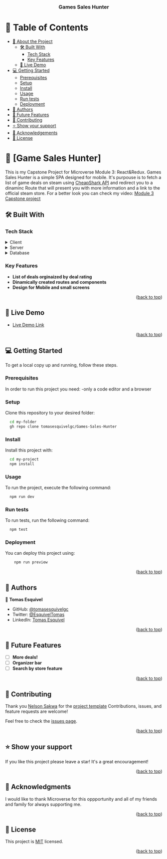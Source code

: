 <a name="readme-top"></a>

<div align="center">

  <h3><b>Games Sales Hunter</b></h3>

</div>

<!-- TABLE OF CONTENTS -->

# 📗 Table of Contents

- [📖 About the Project](#about-project)
  - [🛠 Built With](#built-with)
    - [Tech Stack](#tech-stack)
    - [Key Features](#key-features)
  - [🚀 Live Demo](#live-demo)
- [💻 Getting Started](#getting-started)
  - [Prerequisites](#prerequisites)
  - [Setup](#setup)
  - [Install](#install)
  - [Usage](#usage)
  - [Run tests](#run-tests)
  - [Deployment](#deployment)
- [👥 Authors](#authors)
- [🔭 Future Features](#future-features)
- [🤝 Contributing](#contributing)
- [⭐️ Show your support](#support)
- [🙏 Acknowledgements](#acknowledgements)
- [📝 License](#license)

<!-- PROJECT DESCRIPTION -->

# 📖 [Game Sales Hunter] <a name="about-project"></a>

This is my Capstone Project for Microverse Module 3: React&Redux. Games Sales Hunter is a simple SPA designed for mobile. It's purpouse is to fetch a list of game deals on steam using [CheapShark API](https://apidocs.cheapshark.com) and redirect you to a dinaminc Route that will present you with more information and a link to the official steam store. For a better look you can check my video: [Module 3 Capstone project](https://www.loom.com/share/2f6b087c15ee42dfa27fe7280382cfd0?sid=7a08f0b9-0881-4659-ac55-1ce859be418a)

## 🛠 Built With <a name="built-with"></a>

### Tech Stack <a name="tech-stack"></a>

<details>
  <summary>Client</summary>
  <ul>
    <li><a href="https://reactjs.org/">React.js</a></li>
    <li><a href="https://vitejs.dev">Vite</a></li>
  </ul>
</details>

<details>
  <summary>Server</summary>
  <ul>
    <li><a href="https://www.netlify.com">Netlify</a></li>
  </ul>
</details>

<details>
<summary>Database</summary>
  <ul>
    <li><a href="https://apidocs.cheapshark.com">CheapShark</a></li>
    <li><a href="https://redux.js.org">Redux.js</a></li>
  </ul>
</details>

<!-- Features -->

### Key Features <a name="key-features"></a>

- **List of deals orginaized by deal rating**
- **Dinamically created routes and components**
- **Design for Mobile and small screens**

<p align="right">(<a href="#readme-top">back to top</a>)</p>

<!-- LIVE DEMO -->

## 🚀 Live Demo <a name="live-demo"></a>

- [Live Demo Link](https://monumental-raindrop-ef8680.netlify.app)

<p align="right">(<a href="#readme-top">back to top</a>)</p>

<!-- GETTING STARTED -->

## 💻 Getting Started <a name="getting-started"></a>

To get a local copy up and running, follow these steps.

### Prerequisites

In order to run this project you need:
  -only a code editor and a browser

### Setup

Clone this repository to your desired folder:


```sh
  cd my-folder
  gh repo clone tomasesquivelgc/Games-Sales-Hunter
```

### Install

Install this project with:


```sh
  cd my-project
  npm install
```


### Usage

To run the project, execute the following command:



```sh
  npm run dev
```


### Run tests

To run tests, run the following command:


```sh
  npm test
```


### Deployment

You can deploy this project using:


```sh
    npm run preview
```

<p align="right">(<a href="#readme-top">back to top</a>)</p>

<!-- AUTHORS -->

## 👥 Authors <a name="authors"></a>

👤 **Tomas Esquivel**

- GitHub: [@tomasesquivelgc](https://github.com/tomasesquivelgc)
- Twitter: [@EsquivelTomas](https://twitter.com/EsquivelTomas)
- LinkedIn: [Tomas Esquivel](https://www.linkedin.com/in/tomás-esquivel-b2160568/)

<p align="right">(<a href="#readme-top">back to top</a>)</p>

<!-- FUTURE FEATURES -->

## 🔭 Future Features <a name="future-features"></a>

- [ ] **More deals!**
- [ ] **Organizer bar**
- [ ] **Search by store feature**

<p align="right">(<a href="#readme-top">back to top</a>)</p>

<!-- CONTRIBUTING -->

## 🤝 Contributing <a name="contributing"></a>

Thank you [Nelson Sakwa](https://www.behance.net/sakwadesignstudio) for the [project template](https://www.behance.net/gallery/31579789/Ballhead-App-(Free-PSDs))
Contributions, issues, and feature requests are welcome!

Feel free to check the [issues page](../../issues/).

<p align="right">(<a href="#readme-top">back to top</a>)</p>

<!-- SUPPORT -->

## ⭐️ Show your support <a name="support"></a>

If you like this project please leave a star! It's a great encouragement!

<p align="right">(<a href="#readme-top">back to top</a>)</p>

<!-- ACKNOWLEDGEMENTS -->

## 🙏 Acknowledgments <a name="acknowledgements"></a>

I would like to thank Microverse for this oppportunity and all of my friends and family for always supporting me.

<p align="right">(<a href="#readme-top">back to top</a>)</p>

<!-- LICENSE -->

## 📝 License <a name="license"></a>

This project is [MIT](.LICENSE) licensed.

<p align="right">(<a href="#readme-top">back to top</a>)</p>
